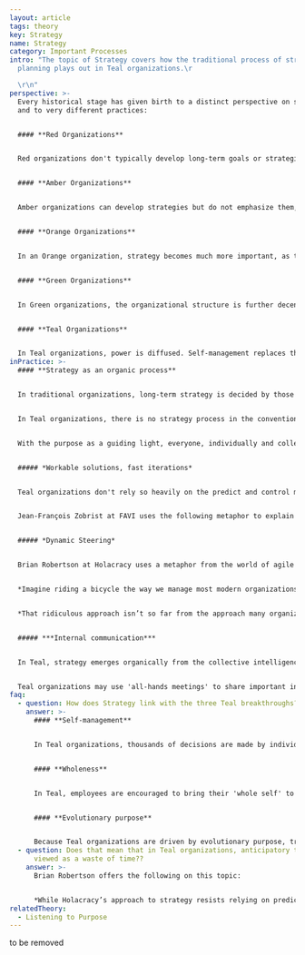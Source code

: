 ```yaml
---
layout: article
tags: theory
key: Strategy
name: Strategy
category: Important Processes
intro: "The topic of Strategy covers how the traditional process of strategic
  planning plays out in Teal organizations.\r

  \r\n"
perspective: >-
  Every historical stage has given birth to a distinct perspective on strategy,
  and to very different practices:


  #### **Red Organizations**


  Red organizations don't typically develop long-term goals or strategies beyond survival. The chief(s) seek short-term gains to maintain power, and to respond to threats and opportunities as they arise.


  #### **Amber Organizations**


  Amber organizations can develop strategies but do not emphasize them, as the world is viewed as relatively unchanging and predictable. The emphasis is rather on processes. To the extent strategies are developed, this is done very much at the top of the hierarchy only. Decisions are handed down to workers at the bottom, with information shared only as needed.


  #### **Orange Organizations**


  In an Orange organization, strategy becomes much more important, as the world is viewed as increasingly dynamic. However, while the world is considered increasingly complicated, it is still viewed as predictable. Strategy is still generally a very top-down process but transitions from command and control to predict and control. In order to maintain competitive advantage, the Orange paradigm concludes that large parts of the organization must be empowered and given some room to think and execute on their own. This gave rise to management by objectives – top management formulates an overall direction and cascades down objectives and milestones to reach the desired outcome. This has resulted in familiar processes such as regular strategic planning, yearly budgeting, balanced scorecards and key performance indicators.


  #### **Green Organizations**


  In Green organizations, the organizational structure is further decentralized: lower ranks are increasingly empowered and a key responsibility of leaders is to facilitate this empowerment. However, Green organizations typically maintain some sort of hierarchical structure with strategic direction principally coming from the top. Strategy is also now enlisted in the service of purpose, which goes beyond Orange objectives of winning and profit.


  #### **Teal Organizations**


  In Teal organizations, power is diffused. Self-management replaces the hierarchy. Strategic thinking can come from anywhere, not just the top. Team members can offer advice, suggest initiatives, recommend change--as long as they consult with interested parties along the way. The use of the 'advice process' is the crucial enabling ingredient. Strategy is also inextricably linked to purpose, and conventional strategic planning is replaced by “listening to purpose”.
inPractice: >-
  #### **Strategy as an organic process**


  In traditional organizations, long-term strategy is decided by those at the top -- typically the CEO and senior management team. Strategies are developed through a process that begins with top management examining tightly held, sensitive information. This information may consist of long-term predictions and plans and solutions to capitalize on the opportunities they forecast. The plans become annual objectives, with divisional targets. Detailed documentation outlines the pre-chartered course. The new-direction/plan is communicated top-down.


  In Teal organizations, there is no strategy process in the conventional sense. Instead of a direction set from the top, people in these organizations “listen” for the organization’s purpose and thereby gain a broad sense of where the organization might be called to go. A more detailed map is not needed. It would limit possibilities to a narrow, pre-charted course.


  With the purpose as a guiding light, everyone, individually and collectively, is empowered to sense what might be called for. Strategy happens organically, all the time, everywhere, as people toy with ideas and test them out in the field. The organization evolves, morphs, expands, or contracts, in response to a process of collective intelligence. Reality is the great referee, not the CEO, the board or a committee. What works gathers momentum and energy within the organization; other ideas fail to catch on and wither.^\[Laloux, Frederic (2014-02-09). Reinventing Organizations: A Guide to Creating Organizations Inspired by the Next Stage of Human Consciousness (Kindle Locations 4506-4509). Nelson Parker. Kindle Edition.]


  ##### *Workable solutions, fast iterations*


  Teal organizations don't rely so heavily on the predict and control model. While predicting the future may be helpful in a *complicated* world, it is less relevant in an increasingly *complex* world. Out of this understanding, Teal organizations tend to move to implementing workable solutions, today, that can be improved at any point. Companies are not chained to strategic planning processes, or driven to achieve targets that might be quickly out of date. These companies are freer to progress quickly, via fast iterations, and revise strategies as necessary.


  Jean-François Zobrist at FAVI uses the following metaphor to explain the difference. An airplane like a Boeing 747 is a *complicated* system. There are millions of parts that need to work together seamlessly. But everything can be mapped out; if you change one part, you should be able to predict all the consequences. A bowl of spaghetti is a *complex* system. Even though it has just a few dozen “parts,” it is virtually impossible to predict what will happen when you pull at the end of a strand of spaghetti that sticks out of the bowl.^\[Laloux, Frederic (2014-02-09). Reinventing Organizations: A Guide to Creating Organizations Inspired by the Next Stage of Human Consciousness (Kindle Locations 4577-4581). Nelson Parker. Kindle Edition.]


  ##### *Dynamic Steering*


  Brian Robertson at Holacracy uses a metaphor from the world of agile software development to describe how the planning process differs in Teal organizations:


  *Imagine riding a bicycle the way we manage most modern organizations. You would hold a big meeting to decide the angle at which you should hold the handlebars; you’d map your journey in as much detail as possible, factoring in all known obstacles and the exact timing and degree to which you would need to adjust your course to avoid these. Then you would get on the bicycle, hold the handlebars rigidly at the angle calculated, close your eyes, and steer according to plan. Odds are you would not reach your target, even if you did manage to keep the bicycle upright for the entire trip. When the bicycle falls over, you might ask: “Why didn’t we get this right the first time?” And maybe: “Who screwed up?”*


  *That ridiculous approach isn’t so far from the approach many organizations take to strategic planning. By contrast, Holacracy helps an organization operate more like the way we actually ride a bicycle, using a dynamic steering paradigm. Dynamic steering means constant adjustment in light of real feedback, which makes for a more organic and emergent path. If you watch even the most skilled cyclist, you’ll see a slight but constant weaving, as the rider constantly takes in sensory feedback about his present state and environment, and makes minor corrections to direction, speed, balance, and aerodynamics. Weaving arises because the rider maintains a dynamic equilibrium while moving forward, using rapid feedback to stay within the many constraints of the environment and equipment. Instead of wasting a lot of time and energy predicting exactly the “right” path in advance, he instead holds his purpose in mind, stays present in the moment, and finds the most natural way forward as he goes. That’s not to say the rider doesn’t have a plan or at least some sense of his likely route, just that he gains more control, not less, by surrendering to present reality continuously and trusting his capacity to sense and respond in the moment. Similarly, we have the opportunity to get more control in our organizations by more relentlessly facing reality and adapting continuously. When we become attached to a specific predicted outcome, there’s a risk we will get stuck fighting reality when it doesn’t conform to our prediction.*^\[Robertson, Brian J. (2015-06-02). Holacracy: The New Management System for a Rapidly Changing World (Kindle Locations 1765-1781). Henry Holt and Co.. Kindle Edition.]


  ##### ***Internal communication***


  In Teal, strategy emerges organically from the collective intelligence of everyone in the organization. This collective intelligence is encouraged by sharing company data and information. As everyone is 'in the know', information is available to all to offer strategic suggestions.


  Teal organizations may use 'all-hands meetings' to share important information, and to discuss the organization's response. This reflects trust in the organization's collective intelligence. It also rejects the notion that a only small group of people at the top could master all the complex information necessary to make sound strategic choices.^\[Frederic. Reinventing Organizations (pp110-112). Nelson Parker, 2014.]
faq:
  - question: How does Strategy link with the three Teal breakthroughs?
    answer: >-
      #### **Self-management**


      In Teal organizations, thousands of decisions are made by individuals and teams who are trusted to do the right thing. Plans are not handed down from the top with little room to maneuver. People are trusted to plan, make improvements, and execute.


      #### **Wholeness**


      In Teal, employees are encouraged to bring their 'whole self' to work: the emotional, the intuitive, and the spiritual are all welcome. The workplace becomes more holistic as a result. This allows for, and encourages, reflection and mindfulness. Reflection on the company's purpose and direction is encouraged.


      #### **Evolutionary purpose**


      Because Teal organizations are driven by evolutionary purpose, traditional strategic planning is replaced by the process of listening to purpose. The purpose of an organization is a manifestation of its collective intelligence, and so its direction cannot be mandated from the top down.
  - question: Does that mean that in Teal organizations, anticipatory thinking is
      viewed as a waste of time??
    answer: >-
      Brian Robertson offers the following on this topic:


      *While Holacracy’s approach to strategy resists relying on predictions, that’s not to say all forward-looking projections and anticipatory thinking are useless. In this regard, it’s helpful to understand the difference between a prediction and a projection. “Predict” comes from the Latin præ-, “before,” and dicere, “to say”— thus it literally means “to say before,” or “to foretell, prophesize.” “Project,” on the other hand, is from the Latin pro-, “forward,” and jacere, “to throw”— thus, “to throw forth.” In order to throw forth, you must be firmly grounded in the place you are starting from: the present reality. Getting real data and “throwing it forth” to get a sense of where events are headed is often useful to better understand your context, and it is different than “foretelling and prophesizing” where reality will be in the future.*^[Robertson, Brian J. (2015-06-02). Holacracy: The New Management System for a Rapidly Changing World (Kindle Locations 1834-1842). Henry Holt and Co.. Kindle Edition.]
relatedTheory:
  - Listening to Purpose
---
```

to be removed
